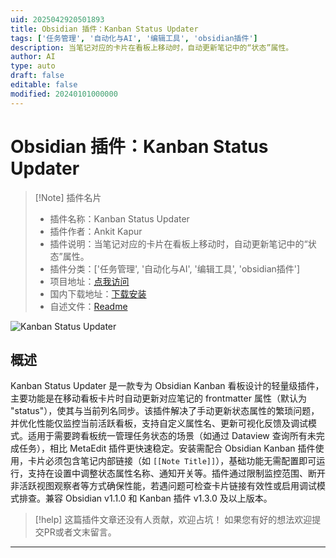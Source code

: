 ```yaml
---
uid: 2025042920501893
title: Obsidian 插件：Kanban Status Updater
tags: ['任务管理', '自动化与AI', '编辑工具', 'obsidian插件']
description: 当笔记对应的卡片在看板上移动时，自动更新笔记中的“状态”属性。
author: AI
type: auto
draft: false
editable: false
modified: 20240101000000
---
```


# Obsidian 插件：Kanban Status Updater

> [!Note] 插件名片
> - 插件名称：Kanban Status Updater
> - 插件作者：Ankit Kapur
> - 插件说明：当笔记对应的卡片在看板上移动时，自动更新笔记中的“状态”属性。
> - 插件分类：['任务管理', '自动化与AI', '编辑工具', 'obsidian插件']
> - 项目地址：[点我访问](https://github.com/ankit-kapur/obsidian-kanban-status-updater-plugin)
> - 国内下载地址：[下载安装](https://pkmer.cn/products/plugin/pluginMarket/?kanban-status-updater)
> - 自述文件：[Readme](https://ghproxy.net/https://raw.githubusercontent.com/ankit-kapur/obsidian-kanban-status-updater-plugin/main/README.md)

![Kanban Status Updater](https://cdn.pkmer.cn/covers/kanban-status-updater_2_0.gif!pkmer)

## 概述

Kanban Status Updater 是一款专为 Obsidian Kanban 看板设计的轻量级插件，主要功能是在移动看板卡片时自动更新对应笔记的 frontmatter 属性（默认为 "status"），使其与当前列名同步。该插件解决了手动更新状态属性的繁琐问题，并优化性能仅监控当前活跃看板，支持自定义属性名、更新可视化反馈及调试模式。适用于需要跨看板统一管理任务状态的场景（如通过 Dataview 查询所有未完成任务），相比 MetaEdit 插件更快速稳定。安装需配合 Obsidian Kanban 插件使用，卡片必须包含笔记内部链接（如 `[[Note Title]]`），基础功能无需配置即可运行，支持在设置中调整状态属性名称、通知开关等。插件通过限制监控范围、断开非活跃视图观察者等方式确保性能，若遇问题可检查卡片链接有效性或启用调试模式排查。兼容 Obsidian v1.1.0 和 Kanban 插件 v1.3.0 及以上版本。


> [!help] 
> 这篇插件文章还没有人贡献，欢迎占坑！
> 如果您有好的想法欢迎提交PR或者文末留言。
> 

---



